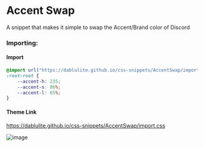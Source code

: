# Accent Swap
A snippet that makes it simple to swap the Accent/Brand color of Discord

### Importing:
#### Import
```css
@import url("https://dablulite.github.io/css-snippets/AccentSwap/import.css");
:root:root {
    --accent-h: 235;
    --accent-s: 86%;
    --accent-l: 65%;
}
```
#### Theme Link
https://dablulite.github.io/css-snippets/AccentSwap/import.css

![image](https://github.com/DaBluLite/css-snippets/assets/73998678/ebc24e8f-70b6-4d77-bb84-c8584b60e4b7)
